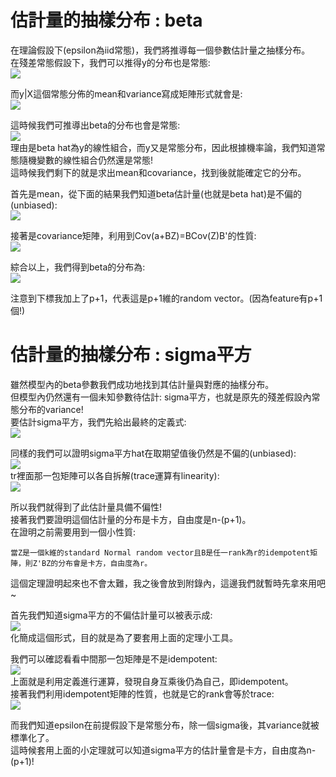 # 估計量的抽樣分布 : beta
在理論假設下(epsilon為iid常態)，我們將推導每一個參數估計量之抽樣分布。  
在殘差常態假設下，我們可以推得y的分布也是常態:  
<img src="https://latex.codecogs.com/png.image?\inline&space;\dpi{110}\varepsilon_1...\varepsilon_n&space;\overset{iid}{\sim&space;}&space;N(0,\sigma^2)&space;\\i.e.&space;\&space;\varepsilon&space;\sim&space;&space;N(O_{n&space;\cdot&space;n},\sigma^2I_{n&space;\cdot&space;n})&space;" />  

而y|X這個常態分佈的mean和variance寫成矩陣形式就會是:  
<img src="https://latex.codecogs.com/png.image?\inline&space;\dpi{110}y_i|x_i\sim&space;N(x_{i}'\beta&space;,&space;\sigma^2)&space;\\\Rightarrow&space;E(y|X)=X\beta&space;\&space;&space;;&space;\&space;Cov(y|X)=\sigma^2&space;I_{n&space;\cdot&space;n}" />  

這時候我們可推導出beta的分布也會是常態:  
<img src="https://latex.codecogs.com/png.image?\inline&space;\dpi{110}\\\because&space;\hat{\beta}=(X'X)^{-1}X'y&space;\\\therefore&space;\hat{\beta}&space;\sim&space;Normal&space;\&space;Distribution" />  
理由是beta hat為y的線性組合，而y又是常態分布，因此根據機率論，我們知道常態隨機變數的線性組合仍然還是常態!  
這時候我們剩下的就是求出mean和covariance，找到後就能確定它的分布。  

首先是mean，從下面的結果我們知道beta估計量(也就是beta hat)是不偏的(unbiased):  
<img src="https://latex.codecogs.com/png.image?\inline&space;\dpi{110}E(\hat{\beta})=(X'X)^{-1}X'E(y)=(X'X)^{-1}X'X\beta&space;=\beta&space;" />  

接著是covariance矩陣，利用到Cov(a+BZ)=BCov(Z)B'的性質:  
<img src="https://latex.codecogs.com/png.image?\inline&space;\dpi{110}Cov(\hat{\beta&space;})=(X'X)^{-1}X'Cov(y)((X'X)^{-1}X')'=\sigma^2(X'X)^{-1}" />  

綜合以上，我們得到beta的分布為:  
<img src="https://latex.codecogs.com/png.image?\inline&space;\dpi{110}\hat{\beta}&space;\sim&space;N_{p&plus;1}(\beta,&space;\sigma^2(X'X)^{-1})" />  

注意到下標我加上了p+1，代表這是p+1維的random vector。(因為feature有p+1個!)  

# 估計量的抽樣分布 : sigma平方 
雖然模型內的beta參數我們成功地找到其估計量與對應的抽樣分布。  
但模型內仍然還有一個未知參數待估計: sigma平方，也就是原先的殘差假設內常態分布的variance!  
要估計sigma平方，我們先給出最終的定義式:  
<img src="https://latex.codecogs.com/png.image?\inline&space;\dpi{110}Let&space;\&space;e&space;=&space;y&space;-&space;X&space;\hat{\beta&space;}&space;\\&space;\Rightarrow&space;\hat{\sigma}^2=\frac{1}{n-(p&plus;1)}e'e=&space;\frac{1}{n-(p&plus;1)}\sum(y_i-x_i\hat{\beta})^2" />  

同樣的我們可以證明sigma平方hat在取期望值後仍然是不偏的(unbiased):  
<img src="https://latex.codecogs.com/png.image?\inline&space;\dpi{110}E(\hat{\sigma}^2)=E(\frac{e'e}{n-(p&plus;1)})&space;\\\because&space;e&space;\\&space;=y-X\hat{\beta}&space;\\&space;=y-X(X'X)^{-1}X'y&space;\\=(I_{n&space;\cdot&space;n}-X(X'X)^{-1}X')(X\beta&space;&plus;\varepsilon)&space;\\=(I_{n&space;\cdot&space;n}-X(X'X)^{-1}X')\varepsilon&space;&space;\\\therefore&space;E(e'e)&space;\\&space;=tr(E(e'e))\\&space;=E(tr(e'e))\\&space;=&space;E&space;tr(\varepsilon'(I_{n&space;\cdot&space;n}-X(X'X)^{-1}X'))\varepsilon)&space;\\&space;=&space;tr(I_{n&space;\cdot&space;n}-X(X'X)^{-1}X'))E(\varepsilon&space;\varepsilon')&space;\\=&space;\sigma^2&space;tr(I_{n&space;\cdot&space;n}-X(X'X)^{-1}X'))"/>  
tr裡面那一包矩陣可以各自拆解(trace運算有linearity):  
<img src="https://latex.codecogs.com/png.image?\inline&space;\dpi{110}\sigma^2&space;\left&space;(&space;tr(I_{n&space;\cdot&space;n}-X(X'X)^{-1}X'))&space;\right&space;)&space;\\=\sigma^2&space;\left&space;(&space;tr(I_{n&space;\cdot&space;n})&space;-&space;tr(X(X'X)^{-1}X')&space;\right&space;)&space;\\=\sigma^2&space;\left&space;(&space;n&space;-&space;tr((X'X)^{-1}X'X)&space;\right&space;)&space;\\=\sigma^2&space;\left&space;(&space;n&space;-&space;tr(I_{(p&plus;1)&space;\cdot&space;(p&plus;1)})&space;\right&space;)&space;\\=\sigma^2&space;\left&space;(&space;n&space;-&space;(p&plus;1)&space;\right&space;)&space;" />  

所以我們就得到了此估計量具備不偏性!  
接著我們要證明這個估計量的分布是卡方，自由度是n-(p+1)。  
在證明之前需要用到一個小性質:  
```
當Z是一個k維的standard Normal random vector且B是任一rank為r的idempotent矩陣，則Z'BZ的分布會是卡方，自由度為r。  
```
這個定理證明起來也不會太難，我之後會放到附錄內，這邊我們就暫時先拿來用吧~

首先我們知道sigma平方的不偏估計量可以被表示成:  
<img src="https://latex.codecogs.com/png.image?\inline&space;\dpi{110}&space;\frac{n-(p&plus;1)}{\sigma^2}&space;\hat{\sigma}^2&space;=&space;\frac{1}{\sigma^2}\varepsilon'(I_{n&space;\cdot&space;n}-X(X'X)^{-1}X')\varepsilon&space;=&space;\left&space;(&space;\frac{\varepsilon&space;}{\sigma&space;}&space;\right&space;)'(I_{n&space;\cdot&space;n}-X(X'X)^{-1}X')\left&space;(&space;\frac{\varepsilon&space;}{\sigma&space;}&space;\right&space;)" />  
化簡成這個形式，目的就是為了要套用上面的定理小工具。  

我們可以確認看看中間那一包矩陣是不是idempotent:  
<img src="https://latex.codecogs.com/png.image?\inline&space;\dpi{110}(I_{n&space;\cdot&space;n}-X(X'X)^{-1}X')(I_{n&space;\cdot&space;n}-X(X'X)^{-1}X')&space;\\&space;=I_{n&space;\cdot&space;n}-2X(X'X)^{-1}X'&plus;X(X'X)^{-1}X'X(X'X)^{-1}X'&space;\\&space;=I_{n&space;\cdot&space;n}-2X(X'X)^{-1}X'&plus;X(X'X)^{-1}X'&space;\\&space;=I_{n&space;\cdot&space;n}-X(X'X)^{-1}X'" />  
上面就是利用定義進行運算，發現自身互乘後仍為自己，即idempotent。  
接著我們利用idempotent矩陣的性質，也就是它的rank會等於trace:  
<img src="https://latex.codecogs.com/png.image?\inline&space;\dpi{110}rank(I_{n&space;\cdot&space;n}-X(X'X)^{-1}X')=tr(I_{n&space;\cdot&space;n}-X(X'X)^{-1}X')=n-(p&plus;1)&space;" />

而我們知道epsilon在前提假設下是常態分布，除一個sigma後，其variance就被標準化了。  
這時候套用上面的小定理就可以知道sigma平方的估計量會是卡方，自由度為n-(p+1)!  
